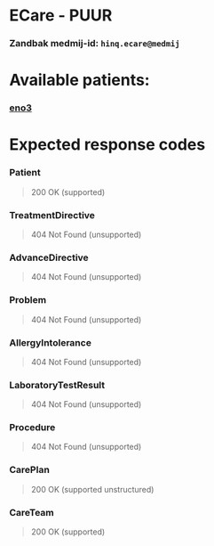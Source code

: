 # ECare - PUUR
### Zandbak medmij-id: `hinq.ecare@medmij`

# Available patients:

### [eno3](eno3/)

# Expected response codes

### Patient
> 200 OK (supported)

### TreatmentDirective
> 404 Not Found (unsupported)

### AdvanceDirective
> 404 Not Found (unsupported)

### Problem
> 404 Not Found (unsupported)

### AllergyIntolerance
> 404 Not Found (unsupported)

### LaboratoryTestResult
> 404 Not Found (unsupported)

### Procedure
> 404 Not Found (unsupported)

### CarePlan
> 200 OK (supported unstructured)

### CareTeam
> 200 OK (supported)





